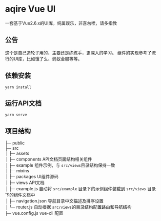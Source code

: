 # aqire Vue UI
一套基于Vue2.6.x的UI库，纯属娱乐，非喜勿喷，请多指教

## 公告
这个是自己造轮子用的，主要还是练练手，更深入的学习。
组件的实现参考了流行的UI库，比如饿了么、蚂蚁金服等等。

## 依赖安装
```
yarn install
```

## 运行API文档
```
yarn serve
```

## 项目结构
├─ public<br>
├─ src<br>
│   ├─ assets<br>
│   ├─ components       API文档页面结构相关组件<br>
│   ├─ example          组件示例，与 `src/views`目录结构保持一致<br>
│   ├─ mixins           
│   ├─ packages         UI组件源码<br>
│   ├─ views            API文档<br>
│   ├─ example.js       自动将 `src/example` 目录下的示例组件装载到 `src/views` 目录下的组件文档中<br>
│   ├─ navigation.json  导航目录中文描述及排序设置<br>
│   └─ router.js        自动根据 `src/views`的目录结构配置路由和导航结构<br>
├─ vue.config.js        vue-cli 配置<br> 
